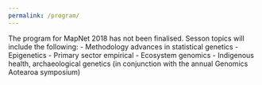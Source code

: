 ```yaml
---
permalink: /program/
---
```


The program for MapNet 2018 has not been finalised. Sesson topics will include the following:
    - Methodology advances in statistical genetics
    - Epigenetics 
    - Primary sector empirical
    - Ecosystem genomics
    - Indigenous health, archaeological genetics (in conjunction with the annual Genomics Aotearoa symposium)